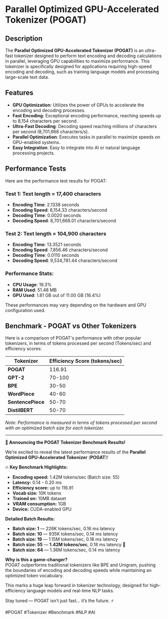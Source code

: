 # **Parallel Optimized GPU-Accelerated Tokenizer (POGAT)**

## Description

The **Parallel Optimized GPU-Accelerated Tokenizer (POGAT)** is an ultra-fast tokenizer designed to perform text encoding and decoding calculations in parallel, leveraging GPU capabilities to maximize performance. This tokenizer is specifically designed for applications requiring high-speed encoding and decoding, such as training language models and processing large-scale text data.

## Features

- **GPU Optimization**: Utilizes the power of GPUs to accelerate the encoding and decoding processes.
- **Fast Encoding**: Exceptional encoding performance, reaching speeds up to 8,154 characters per second.
- **Ultra-Fast Decoding**: Decoding speed reaching millions of characters per second (8,701,668 characters/s).
- **Parallel Optimization**: Executes tasks in parallel to maximize speeds on GPU-enabled systems.
- **Easy Integration**: Easy to integrate into AI or natural language processing projects.

## Performance Tests

Here are the performance test results for POGAT:

### Test 1: Text length = 17,400 characters
- **Encoding Time**: 2.1338 seconds
- **Encoding Speed**: 8,154.33 characters/second
- **Decoding Time**: 0.0020 seconds
- **Decoding Speed**: 8,701,668.01 characters/second

### Test 2: Text length = 104,900 characters
- **Encoding Time**: 13.3521 seconds
- **Encoding Speed**: 7,856.46 characters/second
- **Decoding Time**: 0.0110 seconds
- **Decoding Speed**: 9,534,781.44 characters/second

### Performance Stats:
- **CPU Usage**: 19.3%
- **RAM Used**: 51.48 MB
- **GPU Used**: 1.81 GB out of 11.00 GB (16.4%)

These performances may vary depending on the hardware and GPU configuration used.

## Benchmark - POGAT vs Other Tokenizers

Here is a comparison of POGAT's performance with other popular tokenizers, in terms of tokens processed per second (Tokens/sec) and efficiency scores:

| **Tokenizer** | **Efficiency Score (tokens/sec)** |
|----------------------|----------------------------------------|
| **POGAT** | 116.91 |
| **GPT-2** | 70-100 |
| **BPE** | 30-50 |
| **WordPiece** | 40-60 |
| **SentencePiece** | 50-70 |
| **DistilBERT** | 50-70 |

*Note: Performance is measured in terms of tokens processed per second with an optimized batch size for each tokenizer.*

---


**🚀 Announcing the POGAT Tokenizer Benchmark Results!**  

We’re excited to reveal the latest performance results of the **Parallel Optimized GPU-Accelerated Tokenizer** (**POGAT**)!  

🔥 **Key Benchmark Highlights:**  
- **Encoding speed:** 1.42M tokens/sec (Batch size: 55)  
- **Latency:** 0.14 - 0.20 ms  
- **Efficiency score:** up to 116.91  
- **Vocab size:** 10K tokens  
- **Trained on:** 10MB dataset  
- **VRAM consumption:** 1GB  
- **Device:** CUDA-enabled GPU  

**Detailed Batch Results:**  
- **Batch size: 1** — 226K tokens/sec, 0.16 ms latency  
- **Batch size: 10** — 935K tokens/sec, 0.14 ms latency  
- **Batch size: 19** — 1.15M tokens/sec, 0.18 ms latency  
- **Batch size: 55** — **1.42M tokens/sec**, 0.18 ms latency 🚀  
- **Batch size: 64** — 1.36M tokens/sec, 0.14 ms latency  

**Why is this a game-changer?**  
POGAT outperforms traditional tokenizers like BPE and Unigram, pushing the boundaries of encoding and decoding speeds while maintaining an optimized token vocabulary.  

This marks a huge leap forward in tokenizer technology, designed for high-efficiency language models and real-time NLP tasks.  

Stay tuned — POGAT isn’t just fast… it’s the future. ⚡  

#POGAT #Tokenizer #Benchmark #NLP #AI
